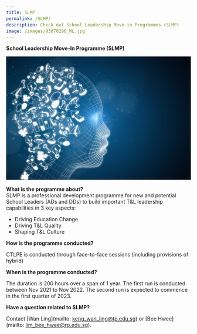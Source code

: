 ```yaml
---
title: SLMP
permalink: /SLMP/
description: Check out School Leadership Move-in Programmes (SLMP)
image: /images/93870290_ML.jpg
---
```

**School Leadership Move-In Programme (SLMP)**

![](/images/93870290_ML.jpg)

**What is the programme about?**
\
SLMP is a professional development programme for new and potential School Leaders (ADs and DDs) to build important T&L leadership capabilities in 3 key aspects:
* Driving Education Change
* Driving T&L Quality
* Shaping T&L Culture

**How is the programme conducted?**

CTLPE is conducted through face-to-face sessions (including provisions of hybrid)

**When is the programme conducted?**

The duration is 200 hours over a span of 1 year. The first run is conducted between Nov 2021 to Nov 2022. The second run is expected to commence in the first quarter of 2023.

**Have a question related to SLMP?**

Contact [Wan Ling](mailto: keng_wan_ling@tp.edu.sg) or [Bee Hwee](mailto: lim_bee_hwee@rp.edu.sg).




